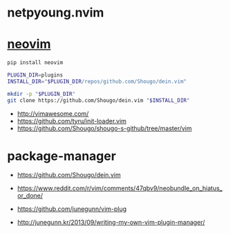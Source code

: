 # netpyoung.nvim

# [neovim](https://neovim.io/)


```bash
pip install neovim

PLUGIN_DIR=plugins
INSTALL_DIR="$PLUGIN_DIR/repos/github.com/Shougo/dein.vim"

mkdir -p "$PLUGIN_DIR"
git clone https://github.com/Shougo/dein.vim "$INSTALL_DIR"
```


* http://vimawesome.com/
* https://github.com/tyru/init-loader.vim
* https://github.com/Shougo/shougo-s-github/tree/master/vim


# package-manager
* https://github.com/Shougo/dein.vim
 - https://www.reddit.com/r/vim/comments/47qbv9/neobundle_on_hiatus_or_done/
* https://github.com/junegunn/vim-plug
 - http://junegunn.kr/2013/09/writing-my-own-vim-plugin-manager/
